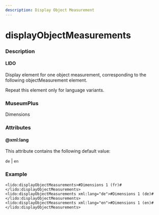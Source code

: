 ```yaml
---
description: Display Object Measurement
---
```


# displayObjectMeasurements

### Description

#### LIDO

Display element for one object measurement, corresponding to the following objectMeasurement element.

Repeat this element only for language variants.

### MuseumPlus

 Dimensions

### Attributes

#### @xml:lang

This attribute contains the following default value:

`de` \| `en`

### Example

```markup
<lido:displayObjectMeasurements>#Dimensions 1 (fr)#</lido:displayObjectMeasurements>
<lido:displayObjectMeasurements xml:lang="de">#Dimensions 1 (de)#</lido:displayObjectMeasurements>
<lido:displayObjectMeasurements xml:lang="en">#Dimensions 1 (en)#</lido:displayObjectMeasurements>
```

